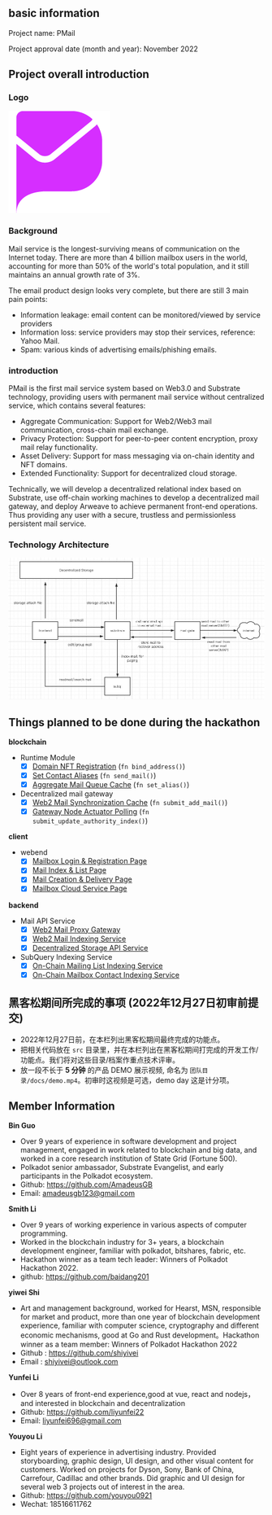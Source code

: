## basic information

Project name: PMail  

Project approval date (month and year): November 2022

## Project overall introduction
### Logo
![image-20220622110833152](./docs/logo-200.png)
### Background
Mail service is the longest-surviving means of communication on the Internet today. There are more than 4 billion mailbox users in the world, accounting for more than 50% of the world's total population, and it still maintains an annual growth rate of 3%.

The email product design looks very complete, but there are still 3 main pain points:
- Information leakage: email content can be monitored/viewed by service providers
- Information loss: service providers may stop their services, reference: Yahoo Mail.
- Spam: various kinds of advertising emails/phishing emails.
### introduction
PMail is the first mail service system based on Web3.0 and Substrate technology, providing users with permanent mail service without centralized service, which contains several features:  

- Aggregate Communication: Support for Web2/Web3 mail communication, cross-chain mail exchange.  
- Privacy Protection: Support for peer-to-peer content encryption, proxy mail relay functionality.  
- Asset Delivery: Support for mass messaging via on-chain identity and NFT domains.  
- Extended Functionality: Support for decentralized cloud storage.  

Technically, we will develop a decentralized relational index based on Substrate, use off-chain working machines to develop a decentralized mail gateway, and deploy Arweave to achieve permanent front-end operations. Thus providing any user with a secure, trustless and permissionless persistent mail service.
### Technology Architecture
![image-20220622110833152](./docs/pmail.jpg)


## Things planned to be done during the hackathon

**blockchain**

- Runtime Module
  - [x] [Domain NFT Registration](https://github.com/baidang201/hackathon-2022-winter/blob/main/teams/01-RedStone_Network/src/pmail-node/pallets/mail/src/lib.rs#L319) (`fn bind_address()`)
  - [x] [Set Contact Aliases](https://github.com/baidang201/hackathon-2022-winter/blob/main/teams/01-RedStone_Network/src/pmail-node/pallets/mail/src/lib.rs#L343) (`fn send_mail()`)
  - [x] [Aggregate Mail Queue Cache](https://github.com/baidang201/hackathon-2022-winter/blob/main/teams/01-RedStone_Network/src/pmail-node/pallets/mail/src/lib.rs#L376) (`fn set_alias()`)
- Decentralized mail gateway
  - [x] [Web2 Mail Synchronization Cache](https://github.com/baidang201/hackathon-2022-winter/blob/main/teams/01-RedStone_Network/src/pmail-node/pallets/mail/src/lib.rs#L406) (`fn submit_add_mail()`)
  - [x] [Gateway Node Actuator Polling](https://github.com/baidang201/hackathon-2022-winter/blob/main/teams/01-RedStone_Network/src/pmail-node/pallets/mail/src/lib.rs#L429) (`fn submit_update_authority_index()`)

**client**
- webend
  - [x] [Mailbox Login & Registration Page](https://github.com/baidang201/hackathon-2022-winter/tree/main/teams/01-RedStone_Network/src/pmail-frontend/src/views/Login)
  - [x] [Mail Index & List Page](https://github.com/baidang201/hackathon-2022-winter/tree/main/teams/01-RedStone_Network/src/pmail-frontend/src/views/Inbox)
  - [x] [Mail Creation & Delivery Page](https://github.com/baidang201/hackathon-2022-winter/tree/main/teams/01-RedStone_Network/src/pmail-frontend/src/views/Compose)
  - [x] [Mailbox Cloud Service Page](https://github.com/baidang201/hackathon-2022-winter/tree/main/teams/01-RedStone_Network/src/pmail-frontend/src/views/Cloud)

**backend**
- Mail API Service
  - [x] [Web2 Mail Proxy Gateway](https://github.com/baidang201/hackathon-2022-winter/blob/main/teams/01-RedStone_Network/src/pmail-go-api/controller/mail.go#L78)
  - [x] [Web2 Mail Indexing Service](https://github.com/baidang201/hackathon-2022-winter/blob/main/teams/01-RedStone_Network/src/pmail-go-api/controller/mail.go#L247)
  - [x] [Decentralized Storage API Service](https://github.com/baidang201/hackathon-2022-winter/tree/main/teams/01-RedStone_Network/src/cess-api)
- SubQuery Indexing Service
  - [x] [On-Chain Mailing List Indexing Service](https://github.com/baidang201/hackathon-2022-winter/blob/main/teams/01-RedStone_Network/src/pmail-subql/src/mappings/mappingHandlers.ts#L11)
  - [x] [On-Chain Mailbox Contact Indexing Service](https://github.com/baidang201/hackathon-2022-winter/blob/main/teams/01-RedStone_Network/src/pmail-subql/src/mappings/mappingHandlers.ts#L51)

## 黑客松期间所完成的事项 (2022年12月27日初审前提交)

- 2022年12月27日前，在本栏列出黑客松期间最终完成的功能点。
- 把相关代码放在 `src` 目录里，并在本栏列出在黑客松期间打完成的开发工作/功能点。我们将对这些目录/档案作重点技术评审。
- 放一段不长于 **5 分钟** 的产品 DEMO 展示视频, 命名为 `团队目录/docs/demo.mp4`。初审时这视频是可选，demo day 这是计分项。

## Member Information

**Bin Guo**  
- Over 9 years of experience in software development and project management, engaged in work related to blockchain and big data, and worked in a core research institution of State Grid (Fortune 500).
- Polkadot senior ambassador, Substrate Evangelist, and early participants in the Polkadot ecosystem.
- Github: https://github.com/AmadeusGB
- Email: amadeusgb123@gmail.com

**Smith Li**  
- Over 9 years of working experience in various aspects of computer programming.
- Worked in the blockchain industry for 3+ years,  a blockchain development engineer, familiar with polkadot, bitshares, fabric, etc.
- Hackathon winner as a team tech leader: Winners of Polkadot Hackathon 2022.
- github: https://github.com/baidang201

**yiwei Shi**  
- Art and management background, worked for Hearst, MSN, responsible for market and product, more than one year of blockchain development experience, familiar with computer science, cryptography and different economic mechanisms, good at Go and Rust development。Hackathon winner as a team member: Winners of Polkadot Hackathon 2022
- Github : https://github.com/shiyivei
- Email : shiyivei@outlook.com

**Yunfei Li**  
- Over 8 years of front-end experience,good at vue, react and nodejs，and interested in blockchain and decentralization
- Github: https://github.com/liyunfei22
- Email: liyunfei696@gmail.com

**Youyou Li**
- Eight years of experience in advertising industry. Provided storyboarding, graphic design, UI design, and other visual content for customers. Worked on projects for Dyson, Sony, Bank of China, Carrefour, Cadillac and other brands. Did graphic and UI design for several web 3 projects out of interest in the area. 
- Github: https://github.com/youyou0921
- Wechat: 18516611762